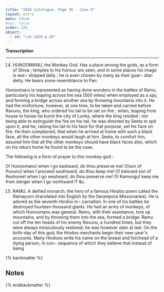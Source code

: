 ```yaml
---
title: "1826 Catalogue, Page 26 - Case H"
layout: entry
menu: false
#toc: false
order: 126
object:
  - id: "cat-1826-p.26"
---
```


**Transcription**

---

14. HUNOOMANU, the Monkey God.
Has a place among the gods, as a form of Shiva ; temples to
his honour are seen, and in some places his image is wor¬
shipped daily ; he is even chosen by many as their guar¬
dian deity. He bears some resemblance to Pan.

Hunoomanu is represented as having done wonders in the
battles of Ramu, particularly his leaping across the sea
(500 miles) when employed as a spy, and forming a
bridge across another sea by throwing mountains into it.
He had the misfortune, however, at one time, to be taken
and carried before Ravunu, the king, who ordered his
tail to be set on fire ; when, leaping from house to house
he burnt the city of Lunka, where the king resided : not
being able to extinguish the fire on his tail, he was
directed by Seeta to spit upon it, and he, raising his tail
to his face for that purpose, set his face on fire. He then
complained, that when he arrived at home with such a
black face, all the other monkeys would laugh at him.
Seeta, to comfort him, assured him that all the other
monkeys should have black faces also, which on his return
home he found to be the case.

The following is a form of prayer to this monkey-god :

O! Hunoomanu! when I go eastward, do thou preserve
me! O!son of Puvunu! when I proceed southward, do
thou keep me! O! beloved son of Keshuree! when I go
westward, do thou preserve me! O! Kamungu! keep
me from danger when I go northward !? &c.

15. RAMU.
A deified monarch, the hero of a famous Hindoo poem called
the Ramayunn (translated into English by the Serampore
Missionaries). He is adored as the seventh Hindoo in¬
carnation. In one of his battles he destroyed fourteen
thousand giants. He had an army of monkeys, of which
Hunoomanu was general. Ramu, with their assistance,
tore up mountains, and by throwing them into the sea,
formed a bridge. Ramu cut off the ten heads of his
enemy Ravunu, a hundred times, but they were always
miraculously restored; he was however slain at last.
On the birth-day of this god, the Hindoo merchants begin
their new-year's accounts. Many Hindoos write his name
on the breast and forchead of a dying person, in con¬
sequence of which they believe that instead of being

{% backmatter %}

## Notes

{% endbackmatter %}
